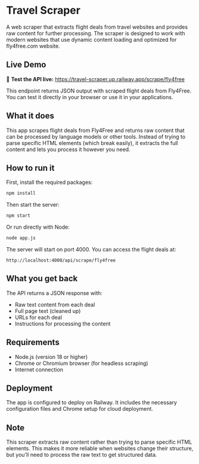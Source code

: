 # Travel Scraper

A web scraper that extracts flight deals from travel websites and provides raw content for further processing. The scraper is designed to work with modern websites that use dynamic content loading and optimized for fly4free.com website.

## Live Demo

🚀 **Test the API live:** https://travel-scraper.up.railway.app/scrape/fly4free

This endpoint returns JSON output with scraped flight deals from Fly4Free. You can test it directly in your browser or use it in your applications.

## What it does

This app scrapes flight deals from Fly4Free and returns raw content that can be processed by language models or other tools. Instead of trying to parse specific HTML elements (which break easily), it extracts the full content and lets you process it however you need.

## How to run it

First, install the required packages:

```bash
npm install
```

Then start the server:

```bash
npm start
```

Or run directly with Node:

```bash
node app.js
```

The server will start on port 4000. You can access the flight deals at:

```
http://localhost:4000/api/scrape/fly4free
```

## What you get back

The API returns a JSON response with:
- Raw text content from each deal
- Full page text (cleaned up)
- URLs for each deal
- Instructions for processing the content

## Requirements

- Node.js (version 18 or higher)
- Chrome or Chromium browser (for headless scraping)
- Internet connection

## Deployment

The app is configured to deploy on Railway. It includes the necessary configuration files and Chrome setup for cloud deployment.

## Note

This scraper extracts raw content rather than trying to parse specific HTML elements. This makes it more reliable when websites change their structure, but you'll need to process the raw text to get structured data. 
